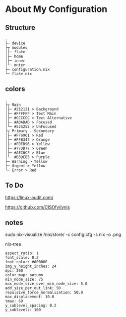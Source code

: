 # About My Configuration

## Structure

```
.
├─ device
├┬ modules
│├─ flake
│├─ home
│├─ inner
│└─ outer
├─ configuration.nix        
└─ flake.nix               
```

## colors

```
.
├┬ Main
│├─ #212121 > Background
│├─ #FFFFFF > Text Main
│├─ #CCCCCC > Text Alternative
│├─ #ADADAD > Focused
│└─ #525252 > UnFocused
├┬ Primary - Secondary
│├─ #FF6961 > Red
│├─ #FFB347 > Orange
│├─ #FDFD96 > Yellow
│├─ #77DD77 > Green
│├─ #AEC6CF > Blue
│└─ #B39EB5 > Purple
├─ Warning > Yellow
├─ Urgent > Yellow
└─ Error > Red
```

## To Do 

https://linux-audit.com/

https://github.com/CISOfy/lynis

## notes

sudo nix-visualize /nix/store/<package> -c config.cfg -s nix -o <name>.png

nix-tree

```
aspect_ratio: 1
font_scale: 0.2
font_color: #000000
img_y_height_inches: 24
dpi: 300
color_map: autumn
min_node_size: 75
max_node_size_over_min_node_size: 5.0
add_size_per_out_link: 50
repulsive_force_normalization: 50.0
max_displacement: 10.0
tmax: 60
y_sublevel_spacing: 0.2
y_sublevels: 100
```